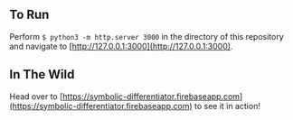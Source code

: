 ## To Run
Perform
`
$ python3 -m http.server 3000
`
in the directory of this repository and navigate to [http://127.0.0.1:3000](http://127.0.0.1:3000).

## In The Wild
Head over to [https://symbolic-differentiator.firebaseapp.com](https://symbolic-differentiator.firebaseapp.com) to see it in action!

